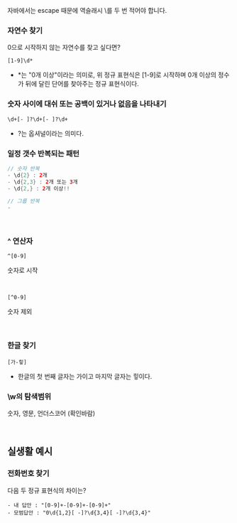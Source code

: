 
자바에서는 escape 때문에 역슬래시 \를 두 번 적어야 합니다.


### 자연수 찾기
0으로 시작하지 않는 자연수를 찾고 싶다면?
```
[1-9]\d*
```
- *는 "0개 이상"이라는 의미로, 위 정규 표현식은 [1-9]로 시작하며 0개 이상의 정수가 뒤에 달린 단어를 찾아주는 정규 표현식이다.


### 숫자 사이에 대쉬 또는 공백이 있거나 없음을 나타내기
```
\d+[- ]?\d+[- ]?\d+
```
- ?는 옵셔널이라는 의미다.

  
### 일정 갯수 반복되는 패턴
```java
// 숫자 반복
- \d{2} : 2개
- \d{2,3} : 2개 또는 3개
- \d{2,} : 2개 이상!!

// 그룹 반복
- 
```

<br>


### ^ 연산자
```
^[0-9]
```
숫자로 시작

<br>

```
[^0-9]
```
숫자 제외

<br>





### 한글 찾기
```
[가-힣]
```
- 한글의 첫 번째 글자는 가이고 마지막 글자는 힣이다.


### \w의 탐색범위
숫자, 영문, 언더스코어
(확인바람)

<br>


## 실생활 예시
### 전화번호 찾기
다음 두 정규 표현식의 차이는?
```
- 내 답안 : "[0-9]+-[0-9]+-[0-9]+"
- 모범답안 : "0\d{1,2}[ -]?\d{3,4}[ -]?\d{3,4}"
```

